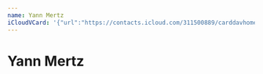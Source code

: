 ```yaml
---
name: Yann Mertz
iCloudVCard: '{"url":"https://contacts.icloud.com/311500889/carddavhome/card/EE205CCE-A4B4-49AE-883D-22B7BB22BB69.vcf","etag":"\"kmfhbe5v\"","data":"BEGIN:VCARD\r\nVERSION:3.0\r\nFN:\r\nN:Mertz;Yann;;;\r\nUID:E75EF6BE-6275-4DB4-9C90-FE300764866B\r\nPRODID:ez-vcard 0.9.13-fc\r\nREV:2025-04-03T22:15:36Z\r\nORG:;\r\nEND:VCARD"}'
---
```

# Yann Mertz